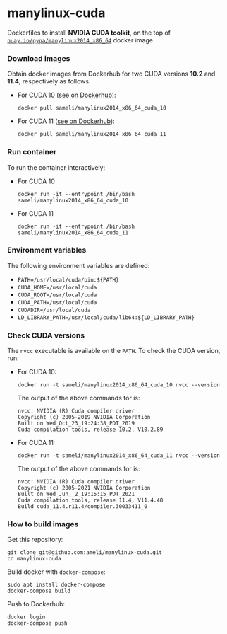 # manylinux-cuda

Dockerfiles to install **NVIDIA CUDA toolkit**, on the top of [`quay.io/pypa/manylinux2014_x86_64`](https://github.com/pypa/manylinux) docker image.

### Download images

Obtain docker images from Dockerhub for two CUDA versions **10.2** and **11.4**, respectively as follows.

* For CUDA 10 ([see on Dockerhub](https://hub.docker.com/repository/docker/sameli/manylinux2014_x86_64_cuda_10)):

      docker pull sameli/manylinux2014_x86_64_cuda_10

* For CUDA 11 ([see on Dockerhub](https://hub.docker.com/repository/docker/sameli/manylinux2014_x86_64_cuda_11)):

      docker pull sameli/manylinux2014_x86_64_cuda_11

### Run container

To run the container interactively:

* For CUDA 10

      docker run -it --entrypoint /bin/bash sameli/manylinux2014_x86_64_cuda_10

* For CUDA 11

      docker run -it --entrypoint /bin/bash sameli/manylinux2014_x86_64_cuda_11

### Environment variables

The following environment variables are defined:

* `PATH=/usr/local/cuda/bin:${PATH}`
* `CUDA_HOME=/usr/local/cuda`
* `CUDA_ROOT=/usr/local/cuda`
* `CUDA_PATH=/usr/local/cuda`
* `CUDADIR=/usr/local/cuda`
* `LD_LIBRARY_PATH=/usr/local/cuda/lib64:${LD_LIBRARY_PATH}`

### Check CUDA versions

The `nvcc` executable is available on the `PATH`. To check the CUDA version, run:

* For CUDA 10:

      docker run -t sameli/manylinux2014_x86_64_cuda_10 nvcc --version

  The output of the above commands for is:

      nvcc: NVIDIA (R) Cuda compiler driver
      Copyright (c) 2005-2019 NVIDIA Corporation
      Built on Wed_Oct_23_19:24:38_PDT_2019
      Cuda compilation tools, release 10.2, V10.2.89
    
* For CUDA 11:

      docker run -t sameli/manylinux2014_x86_64_cuda_11 nvcc --version
    
  The output of the above commands for is:

      nvcc: NVIDIA (R) Cuda compiler driver
      Copyright (c) 2005-2021 NVIDIA Corporation
      Built on Wed_Jun__2_19:15:15_PDT_2021
      Cuda compilation tools, release 11.4, V11.4.48
      Build cuda_11.4.r11.4/compiler.30033411_0

### How to build images

Get this repository:

    git clone git@github.com:ameli/manylinux-cuda.git
    cd manylinux-cuda

Build docker with `docker-compose`:

    sudo apt install docker-compose
    docker-compose build

Push to Dockerhub:

    docker login
    docker-compose push
